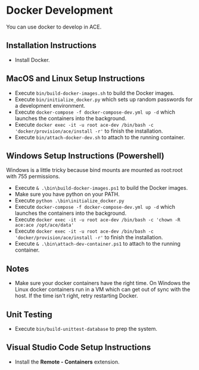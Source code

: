 # Docker Development

You can use docker to develop in ACE.

## Installation Instructions

- Install Docker.

## MacOS and Linux Setup Instructions

- Execute `bin/build-docker-images.sh` to build the Docker images.
- Execute `bin/initialize_docker.py` which sets up random passwords for a development environment.
- Execute `docker-compose -f docker-compose-dev.yml up -d` which launches the containers into the background.
- Execute `docker exec -it -u root ace-dev /bin/bash -c 'docker/provision/ace/install -r'` to finish the installation.
- Execute `bin/attach-docker-dev.sh` to attach to the running container.

## Windows Setup Instructions (Powershell)

Windows is a little tricky because bind mounts are mounted as root:root with 755 permissions.

- Execute `& .\bin\build-docker-images.ps1` to build the Docker images.
- Make sure you have python on your PATH.
- Execute `python .\bin\initialize_docker.py`
- Execute `docker-compose -f docker-compose-dev.yml up -d` which launches the containers into the background.
- Execute `docker exec -it -u root ace-dev /bin/bash -c 'chown -R ace:ace /opt/ace/data'`
- Execute `docker exec -it -u root ace-dev /bin/bash -c 'docker/provision/ace/install -r'` to finish the installation.
- Execute `& .\bin\attach-dev-container.ps1` to attach to the running container.

## Notes

- Make sure your docker containers have the right time. On Windows the Linux docker containers run in a VM which can get out of sync with the host. If the time isn't right, retry restarting Docker.

## Unit Testing

- Execute `bin/build-unittest-database` to prep the system.

## Visual Studio Code Setup Instructions

- Install the **Remote - Containers** extension.
